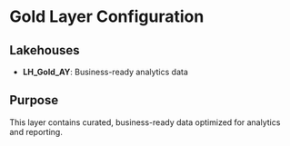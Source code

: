 # Gold Layer Configuration 
 
## Lakehouses 
- **LH_Gold_AY**: Business-ready analytics data 
 
## Purpose 
This layer contains curated, business-ready data optimized for analytics and reporting. 
